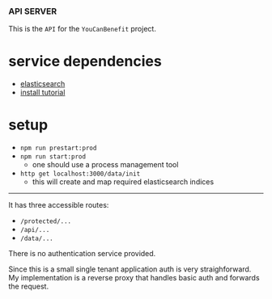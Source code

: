### API SERVER

This is the `API` for the `YouCanBenefit` project.

# service dependencies
* [elasticsearch](https://www.elastic.co/products/elasticsearch)
* [install tutorial](https://www.digitalocean.com/community/tutorials/how-to-install-and-configure-elasticsearch-on-ubuntu-16-04)

# setup
* `npm run prestart:prod`
* `npm run start:prod`
  * one should use a process management tool
* `http get localhost:3000/data/init`
  * this will create and map required elasticsearch indices


---

It has three accessible routes:

* `/protected/...`
* `/api/...`
* `/data/...`

There is no authentication service provided.

Since this is a small single tenant application auth is very
straighforward. My implementation is a reverse proxy that
handles basic auth and forwards the request.


